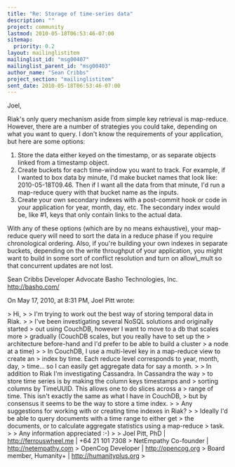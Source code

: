 ```yaml
---
title: "Re: Storage of time-series data"
description: ""
project: community
lastmod: 2010-05-18T06:53:46-07:00
sitemap:
  priority: 0.2
layout: mailinglistitem
mailinglist_id: "msg00407"
mailinglist_parent_id: "msg00403"
author_name: "Sean Cribbs"
project_section: "mailinglistitem"
sent_date: 2010-05-18T06:53:46-07:00
---
```



Joel,

Riak's only query mechanism aside from simple key retrieval is map-reduce. 
However, there are a number of strategies you could take, depending on what you 
want to query. I don't know the requirements of your application, but here are 
some options:

1) Store the data either keyed on the timestamp, or as separate objects linked 
from a timestamp object.
2) Create buckets for each time-window you want to track. For example, if I 
wanted to box data by minute, I'd make bucket names that look like: 
2010-05-18T09.46. Then if I want all the data from that minute, I'd run a 
map-reduce query with that bucket name as the inputs.
3) Create your own secondary indexes with a post-commit hook or code in your 
application for year, month, day, etc. The secondary index would be, like #1, 
keys that only contain links to the actual data.

With any of these options (which are by no means exhaustive), your map-reduce 
query will need to sort the data in a reduce phase if you require chronological 
ordering. Also, if you're building your own indexes in separate buckets, 
depending on the write throughput of your application, you might want to build 
in some sort of conflict resolution and turn on allow\\_mult so that concurrent 
updates are not lost.

Sean Cribbs 
Developer Advocate
Basho Technologies, Inc.
http://basho.com/

On May 17, 2010, at 8:31 PM, Joel Pitt wrote:

&gt; Hi,
&gt; 
&gt; I'm trying to work out the best way of storing temporal data in Riak.
&gt; 
&gt; I've been investigating several NoSQL solutions and originally started
&gt; out using CouchDB, however I want to move to a db that scales more
&gt; gradually (CouchDB scales, but you really have to set up the
&gt; architecture before-hand and I'd prefer to be able to build a cluster
&gt; a node at a time)
&gt; 
&gt; In CouchDB, I use a multi-level key in a map-reduce view to create an
&gt; index by time. Each reduce level corresponds to year, month, day,
&gt; time... so I can easily get aggregate data for say a month.
&gt; 
&gt; In addition to Riak I'm investigating Cassandra. In Cassandra the way
&gt; to store time series is by making the column keys timestamps and
&gt; sorting columns by TimeUUID. This allows one to do slices across a
&gt; range of time. This isn't exactly the same as what I have in CouchDB,
&gt; but by consensus it seems to be the way to store a time index.
&gt; 
&gt; Any suggestions for working with or creating time indexes in Riak?
&gt; 
&gt; Ideally I'd be able to query documents with a time range to either get
&gt; the documents, or to calculate aggregate statistics using a map-reduce
&gt; task.
&gt; 
&gt; Any information appreciated :-)
&gt; 
&gt; Joel Pitt, PhD | http://ferrouswheel.me | +64 21 101 7308
&gt; NetEmpathy Co-founder | http://netempathy.com
&gt; OpenCog Developer | http://opencog.org
&gt; Board member, Humanity+ | http://humanityplus.org
&gt; 
